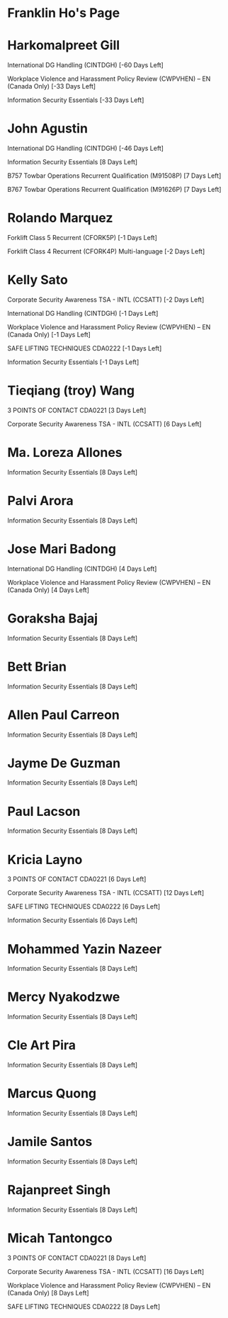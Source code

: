 # Franklin Ho's Page




# Harkomalpreet Gill


International DG Handling (CINTDGH) [-60 Days Left]

Workplace Violence and Harassment Policy Review (CWPVHEN) – EN (Canada Only) [-33 Days Left]

Information Security Essentials [-33 Days Left]



# John Agustin


International DG Handling (CINTDGH) [-46 Days Left]

Information Security Essentials [8 Days Left]

B757 Towbar Operations Recurrent Qualification (M91508P) [7 Days Left]

B767 Towbar Operations Recurrent Qualification (M91626P) [7 Days Left]



# Rolando Marquez


Forklift Class 5 Recurrent (CFORK5P) [-1 Days Left]

Forklift Class 4 Recurrent (CFORK4P) Multi-language [-2 Days Left]



# Kelly Sato


Corporate Security Awareness TSA - INTL (CCSATT) [-2 Days Left]

International DG Handling (CINTDGH) [-1 Days Left]

Workplace Violence and Harassment Policy Review (CWPVHEN) – EN (Canada Only) [-1 Days Left]

SAFE LIFTING TECHNIQUES CDA0222 [-1 Days Left]

Information Security Essentials [-1 Days Left]



# Tieqiang (troy) Wang


3 POINTS OF CONTACT CDA0221 [3 Days Left]

Corporate Security Awareness TSA - INTL (CCSATT) [6 Days Left]



# Ma. Loreza Allones


Information Security Essentials [8 Days Left]



# Palvi Arora


Information Security Essentials [8 Days Left]



# Jose Mari Badong


International DG Handling (CINTDGH) [4 Days Left]

Workplace Violence and Harassment Policy Review (CWPVHEN) – EN (Canada Only) [4 Days Left]



# Goraksha Bajaj


Information Security Essentials [8 Days Left]



# Bett Brian


Information Security Essentials [8 Days Left]



# Allen Paul Carreon


Information Security Essentials [8 Days Left]



# Jayme De Guzman


Information Security Essentials [8 Days Left]



# Paul Lacson


Information Security Essentials [8 Days Left]



# Kricia Layno


3 POINTS OF CONTACT CDA0221 [6 Days Left]

Corporate Security Awareness TSA - INTL (CCSATT) [12 Days Left]

SAFE LIFTING TECHNIQUES CDA0222 [6 Days Left]

Information Security Essentials [6 Days Left]



# Mohammed Yazin Nazeer


Information Security Essentials [8 Days Left]



# Mercy Nyakodzwe


Information Security Essentials [8 Days Left]



# Cle Art Pira


Information Security Essentials [8 Days Left]



# Marcus Quong


Information Security Essentials [8 Days Left]



# Jamile Santos


Information Security Essentials [8 Days Left]



# Rajanpreet Singh


Information Security Essentials [8 Days Left]



# Micah Tantongco


3 POINTS OF CONTACT CDA0221 [8 Days Left]

Corporate Security Awareness TSA - INTL (CCSATT) [16 Days Left]

Workplace Violence and Harassment Policy Review (CWPVHEN) – EN (Canada Only) [8 Days Left]

SAFE LIFTING TECHNIQUES CDA0222 [8 Days Left]



